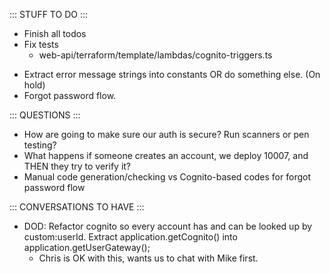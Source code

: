 ::: STUFF TO DO :::
- Finish all todos
- Fix tests
  - web-api/terraform/template/lambdas/cognito-triggers.ts
+ Extract error message strings into constants OR do something else. (On hold)
+ Forgot password flow.

::: QUESTIONS :::
- How are going to make sure our auth is secure? Run scanners or pen testing? 
- What happens if someone creates an account, we deploy 10007, and THEN they try to verify it?
- Manual code generation/checking vs Cognito-based codes for forgot password flow

::: CONVERSATIONS TO HAVE :::
- DOD:  Refactor cognito so every account has and can be looked up by custom:userId. Extract application.getCognito() into application.getUserGateway();
  - Chris is OK with this, wants us to chat with Mike first.
